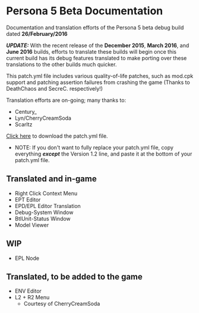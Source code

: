 # Persona 5 Beta Documentation
Documentation and translation efforts of the Persona 5 beta debug build dated **26/February/2016**

***UPDATE:*** With the recent release of the **December 2015**, **March 2016**, and **June 2016** builds, efforts to translate these builds will begin once this current build has its debug features translated to make porting over these translations to the other builds much quicker.

This patch.yml file includes various quality-of-life patches, such as mod.cpk support and patching assertion failures from crashing the game (Thanks to DeathChaos and SecreC. respectively!)

Translation efforts are on-going; many thanks to:
* Century_
* Lyn/CherryCreamSoda
* Scarltz

[Click here](https://github.com/KingJackSkellington/p5-beta-documentation/blob/main/patch.yml) to download the patch.yml file.
* NOTE: If you don't want to fully replace your patch.yml file, copy everything ***except*** the Version 1.2 line, and paste it at the bottom of your patch.yml file.

## Translated and in-game
* Right Click Context Menu
* EPT Editor
* EPD/EPL Editor Translation
* Debug-System Window
* BtlUnit-Status Window
* Model Viewer

## WIP
* EPL Node

## Translated, to be added to the game
* ENV Editor
* L2 + R2 Menu
  * Courtesy of CherryCreamSoda
